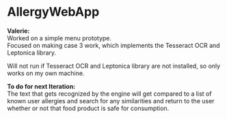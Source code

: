 # AllergyWebApp  
  
**Valerie:**  
Worked on a simple menu prototype.  
Focused on making case 3 work, which implements the Tesseract OCR and Leptonica library.  
  
Will not run if Tesseract OCR and Leptonica library are not installed, so only works on my own machine.  
  
**To do for next Iteration:**  
The text that gets recognized by the engine will get compared to a list of known user allergies and search for any similarities and return to the user whether or not that food product is safe for consumption.
